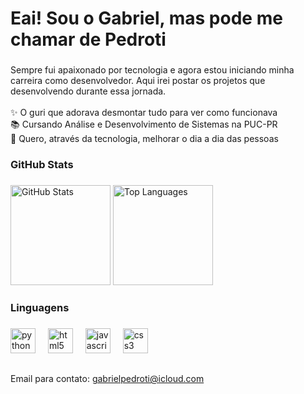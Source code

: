 <h1 align="left">Eai! Sou o Gabriel, mas pode me chamar de Pedroti</h1>

###

<p align="left">Sempre fui apaixonado por tecnologia e agora estou iniciando minha carreira como desenvolvedor. Aqui irei postar os projetos que desenvolvendo durante essa jornada.<br><br>✨ O guri que adorava desmontar tudo para ver como funcionava<br>📚 Cursando Análise e Desenvolvimento de Sistemas na PUC-PR<br>🎯 Quero, através da tecnologia, melhorar o dia a dia das pessoas</p>

###

<h3 align="left"> GitHub Stats</h3>

###

<div align="left">
  <img src="https://github-readme-stats.vercel.app/api?username=gabrielpedroti&show_icons=true&hide_rank=true&hide_border=true&include_all_commits=true&count_private=true&theme=dark" height="160" alt="GitHub Stats" />
  <img src="https://github-readme-stats.vercel.app/api/top-langs/?username=gabrielpedroti&layout=compact&hide_border=true&theme=dark" height="160" alt="Top Languages" />
</div>

###

<h3 align="left">Linguagens</h3>

###

<div align="left">
  <img src="https://cdn.jsdelivr.net/gh/devicons/devicon/icons/python/python-original.svg" height="40" alt="python logo" />
  <img width="12" />
  <img src="https://cdn.jsdelivr.net/gh/devicons/devicon/icons/html5/html5-original.svg" height="40" alt="html5 logo" />
  <img width="12" />
  <img src="https://cdn.jsdelivr.net/gh/devicons/devicon/icons/javascript/javascript-original.svg" height="40" alt="javascript logo" />
  <img width="12" />
  <img src="https://cdn.jsdelivr.net/gh/devicons/devicon/icons/css3/css3-original.svg" height="40" alt="css3 logo" />
</div>

##

<p align="left">Email para contato: <a href="mailto:gabrielpedroti@icloud.com">gabrielpedroti@icloud.com</a></p>

###
